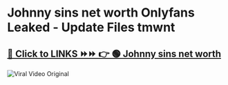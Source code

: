 
 # Johnny sins net worth Onlyfans Leaked - Update Files tmwnt

## <h2><a href="https://clipsfans.com/Johnny_sins_net_worth&ref=git">🔗 Click to LINKS ⏩⏩ 👉 🟢 Johnny sins net worth </a></h2>

<a href="https://clipsfans.com/Johnny_sins_net_worth&ref=git" rel="nofollow" data-target="animated-image.originalLink"><img src="https://i.ibb.co.com/xMMVF88/686577567.gif" alt="Viral Video Original" style="max-width: 100%; display: inline-block;" data-target="animated-image.originalImage"></a>

